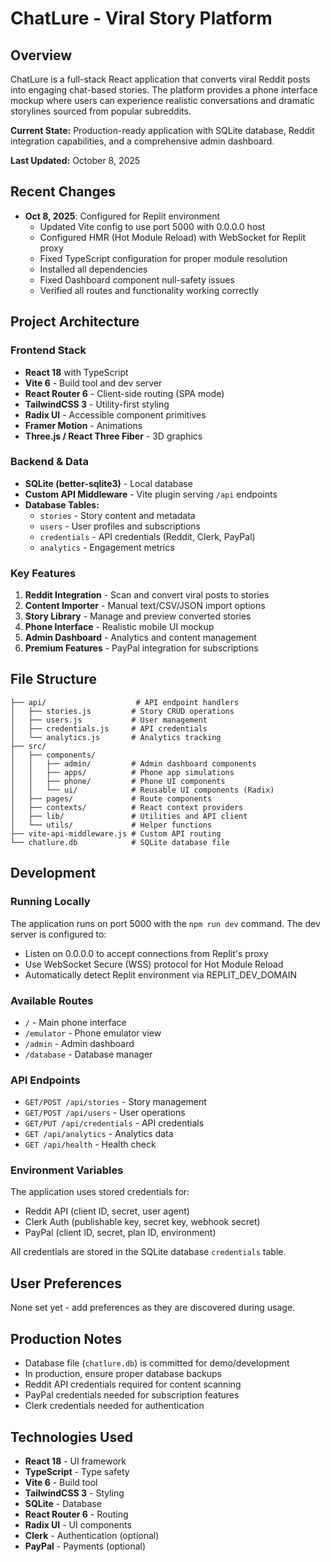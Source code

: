 # ChatLure - Viral Story Platform

## Overview
ChatLure is a full-stack React application that converts viral Reddit posts into engaging chat-based stories. The platform provides a phone interface mockup where users can experience realistic conversations and dramatic storylines sourced from popular subreddits.

**Current State:** Production-ready application with SQLite database, Reddit integration capabilities, and a comprehensive admin dashboard.

**Last Updated:** October 8, 2025

## Recent Changes
- **Oct 8, 2025**: Configured for Replit environment
  - Updated Vite config to use port 5000 with 0.0.0.0 host
  - Configured HMR (Hot Module Reload) with WebSocket for Replit proxy
  - Fixed TypeScript configuration for proper module resolution
  - Installed all dependencies
  - Fixed Dashboard component null-safety issues
  - Verified all routes and functionality working correctly

## Project Architecture

### Frontend Stack
- **React 18** with TypeScript
- **Vite 6** - Build tool and dev server
- **React Router 6** - Client-side routing (SPA mode)
- **TailwindCSS 3** - Utility-first styling
- **Radix UI** - Accessible component primitives
- **Framer Motion** - Animations
- **Three.js / React Three Fiber** - 3D graphics

### Backend & Data
- **SQLite (better-sqlite3)** - Local database
- **Custom API Middleware** - Vite plugin serving `/api` endpoints
- **Database Tables:**
  - `stories` - Story content and metadata
  - `users` - User profiles and subscriptions
  - `credentials` - API credentials (Reddit, Clerk, PayPal)
  - `analytics` - Engagement metrics

### Key Features
1. **Reddit Integration** - Scan and convert viral posts to stories
2. **Content Importer** - Manual text/CSV/JSON import options
3. **Story Library** - Manage and preview converted stories
4. **Phone Interface** - Realistic mobile UI mockup
5. **Admin Dashboard** - Analytics and content management
6. **Premium Features** - PayPal integration for subscriptions

## File Structure
```
├── api/                    # API endpoint handlers
│   ├── stories.js         # Story CRUD operations
│   ├── users.js           # User management
│   ├── credentials.js     # API credentials
│   └── analytics.js       # Analytics tracking
├── src/
│   ├── components/
│   │   ├── admin/         # Admin dashboard components
│   │   ├── apps/          # Phone app simulations
│   │   ├── phone/         # Phone UI components
│   │   └── ui/            # Reusable UI components (Radix)
│   ├── pages/             # Route components
│   ├── contexts/          # React context providers
│   ├── lib/               # Utilities and API client
│   └── utils/             # Helper functions
├── vite-api-middleware.js # Custom API routing
└── chatlure.db            # SQLite database file
```

## Development

### Running Locally
The application runs on port 5000 with the `npm run dev` command. The dev server is configured to:
- Listen on 0.0.0.0 to accept connections from Replit's proxy
- Use WebSocket Secure (WSS) protocol for Hot Module Reload
- Automatically detect Replit environment via REPLIT_DEV_DOMAIN

### Available Routes
- `/` - Main phone interface
- `/emulator` - Phone emulator view
- `/admin` - Admin dashboard
- `/database` - Database manager

### API Endpoints
- `GET/POST /api/stories` - Story management
- `GET/POST /api/users` - User operations
- `GET/PUT /api/credentials` - API credentials
- `GET /api/analytics` - Analytics data
- `GET /api/health` - Health check

### Environment Variables
The application uses stored credentials for:
- Reddit API (client ID, secret, user agent)
- Clerk Auth (publishable key, secret key, webhook secret)
- PayPal (client ID, secret, plan ID, environment)

All credentials are stored in the SQLite database `credentials` table.

## User Preferences
None set yet - add preferences as they are discovered during usage.

## Production Notes
- Database file (`chatlure.db`) is committed for demo/development
- In production, ensure proper database backups
- Reddit API credentials required for content scanning
- PayPal credentials needed for subscription features
- Clerk credentials needed for authentication

## Technologies Used
- **React 18** - UI framework
- **TypeScript** - Type safety
- **Vite 6** - Build tool
- **TailwindCSS 3** - Styling
- **SQLite** - Database
- **React Router 6** - Routing
- **Radix UI** - UI components
- **Clerk** - Authentication (optional)
- **PayPal** - Payments (optional)
